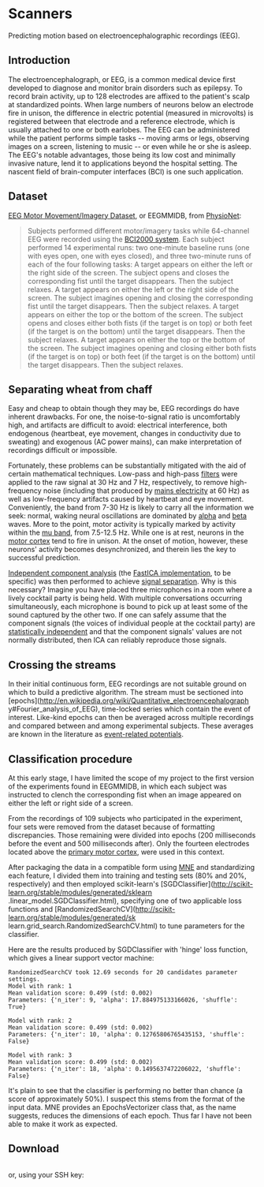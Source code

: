 Scanners
======
Predicting motion based on electroencephalographic recordings (EEG).

## Introduction
The electroencephalograph, or EEG, is a common medical device first
developed to diagnose and monitor brain disorders such as epilepsy.
To record brain activity, up to 128 electrodes are affixed to the
patient's scalp at standardized points. When large numbers of neurons
below an electrode fire in unison, the difference in electric potential
(measured in microvolts) is registered between that electrode and a
reference electrode, which is usually attached to one or both earlobes.
The EEG can be administered while the patient performs simple tasks --
moving arms or legs, observing images on a screen, listening to music
-- or even while he or she is asleep. The EEG's notable advantages,
those being its low cost and minimally invasive nature, lend it
to applications beyond the hospital setting. The nascent field of
brain-computer interfaces (BCI) is one such application.

## Dataset
[EEG Motor Movement/Imagery Dataset](https://physionet.org/pn4/eegmmidb/), or EEGMMIDB, from [PhysioNet](https://physionet.org):

>Subjects performed different motor/imagery tasks while 64-channel EEG
>were recorded using the [BCI2000 system](http://www.bci2000.org). Each
>subject performed 14 experimental runs: two one-minute baseline runs
>(one with eyes open, one with eyes closed), and three two-minute runs
>of each of the four following tasks: A target appears on either the
>left or the right side of the screen. The subject opens and closes
>the corresponding fist until the target disappears. Then the subject
>relaxes. A target appears on either the left or the right side of the
>screen. The subject imagines opening and closing the corresponding fist
>until the target disappears. Then the subject relaxes. A target appears
>on either the top or the bottom of the screen. The subject opens and
>closes either both fists (if the target is on top) or both feet (if the
>target is on the bottom) until the target disappears. Then the subject
>relaxes. A target appears on either the top or the bottom of the screen.
>The subject imagines opening and closing either both fists (if the
>target is on top) or both feet (if the target is on the bottom) until
>the target disappears. Then the subject relaxes.

## Separating wheat from chaff
Easy and cheap to obtain though they may be, EEG recordings do have
inherent drawbacks. For one, the noise-to-signal ratio is uncomfortably
high, and artifacts are difficult to avoid: electrical interference,
both endogenous (heartbeat, eye movement, changes in conductivity due
to sweating) and exogenous (AC power mains), can make interpretation of
recordings difficult or impossible.

Fortunately, these problems can be substantially mitigated with
the aid of certain mathematical techniques. Low-pass and high-pass
[filters](http://en.wikipedia.org/wiki/Butterworth_filter) were
applied to the raw signal at 30 Hz and 7 Hz, respectively, to
remove high-frequency noise (including that produced by [mains
electricity](http://en.wikipedia.org/wiki/Mains_electricity) at 60
Hz) as well as low-frequency artifacts caused by heartbeat and eye
movement. Conveniently, the band from 7-30 Hz is likely to carry
all the information we seek: normal, waking neural oscillations
are dominated by [alpha](http://en.wikipedia.org/wiki/Alpha_wave)
and [beta](http://en.wikipedia.org/wiki/Beta_wave) waves. More
to the point, motor activity is typically marked by activity
within the [mu band](http://en.wikipedia.org/wiki/Mu_wave),
from 7.5-12.5 Hz. While one is at rest, neurons in the [motor
cortex](http://en.wikipedia.org/wiki/Motor_cortex) tend to fire in
unison. At the onset of motion, however, these neurons' activity becomes
desynchronized, and therein lies the key to successful prediction.

[Independent component
analysis](http://en.wikipedia.org/wiki/Independent_component_analysis)
(the [FastICA implementation](http://en.wikipedia.org/wiki/FastICA),
to be specific) was then performed to achieve [signal
separation](http://en.wikipedia.org/wiki/Blind_signal_separation).
Why is this necessary? Imagine you have placed three microphones in
a room where a lively cocktail party is being held. With multiple
conversations occurring simultaneously, each microphone is bound
to pick up at least some of the sound captured by the other two.
If one can safely assume that the component signals (the voices
of individual people at the cocktail party) are [statistically
independent](http://en.wikipedia.org/wiki/Statistical_independence) and
that the component signals' values are not normally distributed, then
ICA can reliably reproduce those signals.

## Crossing the streams
In their initial continuous form, EEG recordings are
not suitable ground on which to build a predictive
algorithm. The stream must be sectioned into
[epochs](http://en.wikipedia.org/wiki/Quantitative_electroencephalograph
y#Fourier_analysis_of_EEG), time-locked series which contain the
event of interest. Like-kind epochs can then be averaged across
multiple recordings and compared between and among experimental
subjects. These averages are known in the literature as [event-related
potentials](http://en.wikipedia.org/wiki/Event-related_potential).

## Classification procedure
At this early stage, I have limited the scope of my project to the first
version of the experiments found in EEGMMIDB, in which each subject was
instructed to clench the corresponding fist when an image appeared on
either the left or right side of a screen.

From the recordings of 109 subjects who participated in the
experiment, four sets were removed from the dataset because of
formatting discrepancies. Those remaining were divided into epochs
(200 milliseconds before the event and 500 milliseconds after).
Only the fourteen electrodes located above the [primary motor
cortex](http://en.wikipedia.org/wiki/Primary_motor_cortex), were used in
this context.

After packaging the data in a compatible form using
[MNE](http://mne-tools.github.io/stable/index.html) and standardizing
each feature, I divided them into training and testing sets
(80% and 20%, respectively) and then employed scikit-learn's
[SGDClassifier](http://scikit-learn.org/stable/modules/generated/sklearn
.linear_model.SGDClassifier.html), specifying
one of two applicable loss functions and
[RandomizedSearchCV](http://scikit-learn.org/stable/modules/generated/sk
learn.grid_search.RandomizedSearchCV.html) to tune parameters for the
classifier.

Here are the results produced by SGDClassifier with 'hinge' loss
function, which gives a linear support vector machine:

```
RandomizedSearchCV took 12.69 seconds for 20 candidates parameter settings.
Model with rank: 1
Mean validation score: 0.499 (std: 0.002)
Parameters: {'n_iter': 9, 'alpha': 17.884975133166026, 'shuffle': True}

Model with rank: 2
Mean validation score: 0.499 (std: 0.002)
Parameters: {'n_iter': 10, 'alpha': 0.12765806765435153, 'shuffle': False}

Model with rank: 3
Mean validation score: 0.499 (std: 0.002)
Parameters: {'n_iter': 18, 'alpha': 0.1495637472206022, 'shuffle': False}
```

It's plain to see that the classifier is performing no better than
chance (a score of approximately 50%). I suspect this stems from the
format of the input data. MNE provides an EpochsVectorizer class that,
as the name suggests, reduces the dimensions of each epoch. Thus far I
have not been able to make it work as expected.


## Download
```$ git clone https://github.com/omega-thirteen/scanners.git
```
or, using your SSH key:
```$ git clone git@github.com:omega-thirteen/scanners.git
```
